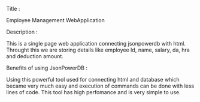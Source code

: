 Title : 

Employee Management WebApplication

Description : 

This is a single page web application connecting jsonpowerdb with html. 
Throught this we are storing details like employee Id, name, salary, da, hra and deduction amount.

Benefits of using JsonPowerDB : 

Using this powerful tool used for connecting html and database which became very much easy and execution of commands can be done with less lines of code. 
This tool has high perfomance and is very simple to use.
